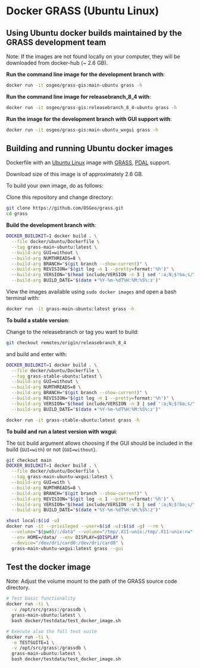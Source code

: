 # Docker GRASS (Ubuntu Linux) #

## Using Ubuntu docker builds maintained by the GRASS development team ##

Note: If the images are not found locally on your computer,
they will be downloaded from docker-hub (~ 2.6 GB).

__Run the command line image for the development branch with__:

```bash
docker run -it osgeo/grass-gis:main-ubuntu grass -h
```

__Run the command line image for releasebranch_8_4 with__:

```bash
docker run -it osgeo/grass-gis:releasebranch_8_4-ubuntu grass -h
```

__Run the image for the development branch with GUI support with__:

```bash
docker run -it osgeo/grass-gis:main-ubuntu_wxgui grass -h
```

## Building and running Ubuntu docker images ##

Dockerfile with an [Ubuntu Linux](https://ubuntu.com/) image with
[GRASS](https://grass.osgeo.org/), [PDAL](https://pdal.io) support.

Download size of this image is of approximately 2.6 GB.

To build your own image, do as follows:

Clone this repository and change directory:

```bash
git clone https://github.com/OSGeo/grass.git
cd grass
```

__Build the development branch with__:

```bash
DOCKER_BUILDKIT=1 docker build . \
  --file docker/ubuntu/Dockerfile \
  --tag grass-main-ubuntu:latest \
  --build-arg GUI=without \
  --build-arg NUMTHREADS=8 \
  --build-arg BRANCH="$(git branch --show-current)" \
  --build-arg REVISION="$(git log -n 1 --pretty=format:'%h')" \
  --build-arg VERSION="$(head include/VERSION -n 3 | sed ':a;N;$!ba;s/\n/ /g')" \
  --build-arg BUILD_DATE="$(date +'%Y-%m-%dT%H:%M:%S%:z')"
```

View the images available using `sudo docker images` and open a bash terminal
with:

```bash
docker run -it grass-main-ubuntu:latest grass -h
```

__To build a stable version__:

Change to the releasebranch or tag you want to build:

```bash
git checkout remotes/origin/releasebranch_8_4
```

and build and enter with:

```bash
DOCKER_BUILDKIT=1 docker build . \
  --file docker/ubuntu/Dockerfile \
  --tag grass-stable-ubuntu:latest \
  --build-arg GUI=without \
  --build-arg NUMTHREADS=8 \
  --build-arg BRANCH="$(git branch --show-current)" \
  --build-arg REVISION="$(git log -n 1 --pretty=format:'%h')" \
  --build-arg VERSION="$(head include/VERSION -n 3 | sed ':a;N;$!ba;s/\n/ /g')" \
  --build-arg BUILD_DATE="$(date +'%Y-%m-%dT%H:%M:%S%:z')"

docker run -it grass-stable-ubuntu:latest grass -h
```

__To build and run a latest version with wxgui__:

The `GUI` build argument allows choosing if the GUI should
be included in the build (`GUI=with`) or not (`GUI=without`).

```bash
git checkout main
DOCKER_BUILDKIT=1 docker build . \
  --file docker/ubuntu/Dockerfile \
  --tag grass-main-ubuntu-wxgui:latest \
  --build-arg GUI=with \
  --build-arg NUMTHREADS=8 \
  --build-arg BRANCH="$(git branch --show-current)" \
  --build-arg REVISION="$(git log -n 1 --pretty=format:'%h')" \
  --build-arg VERSION="$(head include/VERSION -n 3 | sed ':a;N;$!ba;s/\n/ /g')" \
  --build-arg BUILD_DATE="$(date +'%Y-%m-%dT%H:%M:%S%:z')"

xhost local:$(id -u)
docker run -it --privileged --user=$(id -u):$(id -g) --rm \
  --volume="$(pwd)/:/data" --volume="/tmp/.X11-unix:/tmp/.X11-unix:rw" \
  --env HOME=/data/ --env DISPLAY=$DISPLAY \
  --device="/dev/dri/card0:/dev/dri/card0" \
  grass-main-ubuntu-wxgui:latest grass --gui
```

## Test the docker image ##

Note: Adjust the volume mount to the path of the GRASS source code directory.

```bash
# Test basic functionality
docker run -ti \
  -v /opt/src/grass:/grassdb \
  grass-main-ubuntu:latest \
  bash docker/testdata/test_docker_image.sh

# Execute also the full test suite
docker run -ti \
  -e TESTSUITE=1 \
  -v /opt/src/grass:/grassdb \
  grass-main-ubuntu:latest \
  bash docker/testdata/test_docker_image.sh
```
